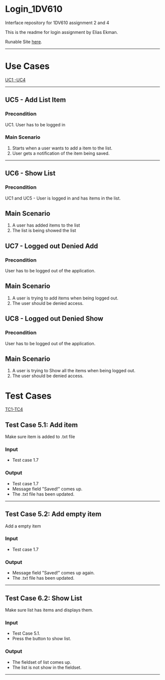 # Login_1DV610
Interface repository for 1DV610 assignment 2 and 4

This is the readme for login assignment by Elias Ekman.

Runable Site [here](https://ee222yi.herokuapp.com/).

***

# Use Cases

[UC1 -UC4](https://github.com/dntoll/1dv610/blob/master/assignments/A2_resources/UseCases.md)

***

## UC5 - Add List Item

### __Precondition__
UC1. User has to be logged in

### __Main Scenario__

1. Starts when a user wants to add a item to the list.
2. User gets a notification of the item being saved.

***

## UC6 - Show List

### __Precondition__
UC1 and UC5 - User is logged in and has items in the list.

## __Main Scenario__
1. A user has added items to the list
2. The list is being showed the list

## UC7 - Logged out Denied Add

### __Precondition__
User has to be logged out of the application.

## __Main Scenario__
1. A user is trying to add items when being logged out.
2. The user should be denied access.

## UC8 - Logged out Denied Show

### __Precondition__
User has to be logged out of the application.

## __Main Scenario__
1. A user is trying to Show all the items when being logged out.
2. The user should be denied access.

# Test Cases

[TC1-TC4](https://github.com/dntoll/1dv610/blob/master/assignments/A2_resources/TestCases.md)

## Test Case 5.1: Add item
Make sure item is added to .txt file

### __Input__
* Test case 1.7

### __Output__
* Test case 1.7
* Message field "Saved!" comes up.
* The .txt file has been updated.

***

## Test Case 5.2: Add empty item
Add a empty item

### __Input__
* Test case 1.7

### __Output__
* Message field "Saved!" comes up again.
* The .txt file has been updated.

***

## Test Case 6.2: Show List
Make sure list has items and displays them.

### __Input__
* Test Case 5.1.
* Press the button to show list.

### __Output__
* The fieldset of list comes up.
* The list is not show in the fieldset.

***